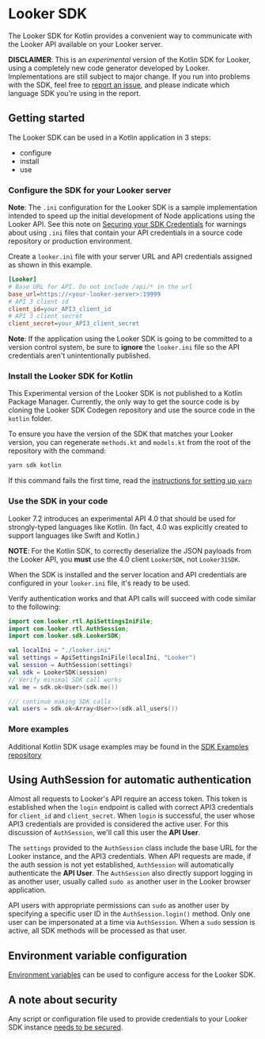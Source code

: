 # Looker SDK

The Looker SDK for Kotlin provides a convenient way to communicate with the Looker API available on your Looker server.

**DISCLAIMER**: This is an _experimental_ version of the Kotlin SDK for Looker, using a completely new code generator developed by Looker. Implementations are still subject to major change. If you run into problems with the SDK, feel free to [report an issue](https://github.com/looker-open-source/sdk-codegen/issues), and please indicate which language SDK you're using in the report.

## Getting started

The Looker SDK can be used in a Kotlin application in 3 steps:

* configure
* install
* use

### Configure the SDK for your Looker server

**Note**: The `.ini` configuration for the Looker SDK is a sample implementation intended to speed up the initial development of Node applications using the Looker API. See this note on [Securing your SDK Credentials](https://github.com/looker-open-source/sdk-codegen/blob/master/README.md#securing-your-sdk-credentials) for warnings about using `.ini` files that contain your API credentials in a source code repository or production environment.

Create a `looker.ini` file with your server URL and API credentials assigned as shown in this example.

```ini
[Looker]
# Base URL for API. Do not include /api/* in the url
base_url=https://<your-looker-server>:19999
# API 3 client id
client_id=your_API3_client_id
# API 3 client secret
client_secret=your_API3_client_secret
```

**Note**: If the application using the Looker SDK is going to be committed to a version control system, be sure to
**ignore** the `looker.ini` file so the API credentials aren't unintentionally published.

### Install the Looker SDK for Kotlin

This Experimental version of the Looker SDK is not published to a Kotlin Package Manager. Currently, the only way to get the source code is by cloning the Looker SDK Codegen repository and use the source code in the `kotlin` folder.

To ensure you have the version of the SDK that matches your Looker version, you can regenerate `methods.kt` and `models.kt` from the root of the repository with the command:

```bash
yarn sdk kotlin
```

If this command fails the first time, read the [instructions for setting up `yarn`](https://github.com/looker-open-source/sdk-codegen/blob/master/README.md#using-the-yarnnode-based-generator)

### Use the SDK in your code

Looker 7.2 introduces an experimental API 4.0 that should be used for strongly-typed languages like Kotlin. (In fact, 4.0 was explicitly created to support languages like Swift and Kotlin.)

**NOTE**: For the Kotlin SDK, to correctly deserialize the JSON payloads from the Looker API, you **must** use the 4.0 client `LookerSDK`, not `Looker31SDK`.

When the SDK is installed and the server location and API credentials are configured in your `looker.ini` file, it's ready to be used.

Verify authentication works and that API calls will succeed with code similar to the following:

```kotlin
import com.looker.rtl.ApiSettingsIniFile;
import com.looker.rtl.AuthSession;
import com.looker.sdk.LookerSDK;

val localIni = "./looker.ini"
val settings = ApiSettingsIniFile(localIni, "Looker")
val session = AuthSession(settings)
val sdk = LookerSDK(session)
// Verify minimal SDK call works
val me = sdk.ok<User>(sdk.me())

/// continue making SDK calls
val users = sdk.ok<Array<User>>(sdk.all_users())
```

### More examples

Additional Kotlin SDK usage examples may be found in the [SDK Examples repository](https://github.com/looker-open-source/sdk-examples/tree/master/kotlin)

## Using AuthSession for automatic authentication

Almost all requests to Looker's API require an access token. This token is established when the `login` endpoint is called with correct API3 credentials for `client_id` and `client_secret`. When `login` is successful, the user whose API3 credentials are provided is considered the active user. For this discussion of `AuthSession`, we'll
call this user the **API User**.

The `settings` provided to the `AuthSession` class include the base URL for the Looker instance, and the API3 credentials. When API requests are made, if the auth session is not yet established, `AuthSession` will automatically authenticate the **API User**. The `AuthSession` also directly support logging in as another user, usually called `sudo as` another user in the Looker browser application.

API users with appropriate permissions can `sudo` as another user by specifying a specific user ID in the `AuthSession.login()` method. Only one user can be impersonated at a time via `AuthSession`. When a `sudo` session is active, all SDK methods will be processed as that user.

## Environment variable configuration

[Environment variables](https://github.com/looker-open-source/sdk-codegen#environment-variable-configuration) can be used to configure access for the Looker SDK.

## A note about security

Any script or configuration file used to provide credentials to your Looker SDK instance [needs to be secured](https://github.com/looker-open-source/sdk-codegen#securing-your-sdk-credentials).
